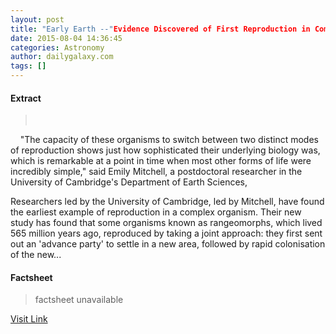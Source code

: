```yaml
---
layout: post
title: "Early Earth --"Evidence Discovered of First Reproduction in Complex Organisms""
date: 2015-08-04 14:36:45
categories: Astronomy
author: dailygalaxy.com
tags: []
---
```



#### Extract
>         "The capacity of these organisms to switch between two distinct modes of reproduction shows just how sophisticated their underlying biology was, which is remarkable at a point in time when most other forms of life were incredibly simple," said Emily Mitchell, a postdoctoral researcher in the University of Cambridge's Department of Earth Sciences,  Researchers led by the University of Cambridge, led by Mitchell, have found the earliest example of reproduction in a complex organism. Their new study has found that some organisms known as rangeomorphs, which lived 565 million years ago, reproduced by taking a joint approach: they first sent out an 'advance party' to settle in a new area, followed by rapid colonisation of the new...

#### Factsheet
>factsheet unavailable

[Visit Link](http://www.dailygalaxy.com/my_weblog/2015/08/earliest-evidence-discovered-of-reproduction-in-earths-complex-organisms-university-of-cambridge.html)


